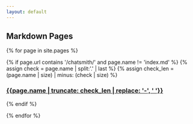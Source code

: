 ```yaml
---
layout: default
---
```


## Markdown Pages

{% for page in site.pages %}

{% if page.url contains '/chatsmith/' and page.name != 'index.md' %}
{% assign check = page.name | split:'.' | last %}
{% assign check_len = (page.name | size) | minus: (check | size) %}
### [{{page.name | truncate: check_len | replace: '-', ' '}}]({{page.url}})
{% endif %}

{% endfor %}


